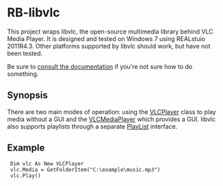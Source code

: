 # RB-libvlc
This project wraps libvlc, the open-source multimedia library behind VLC Media Player. It is designed and tested on 
Windows 7 using REALstuio 2011R4.3. Other platforms supported by libvlc should work, but have not been tested.

Be sure to [consult the documentation](https://github.com/charonn0/RB-libvlc/wiki/libvlc) if you're not sure how to do something.

## Synopsis
There are two main modes of operation: using the [VLCPlayer](https://github.com/charonn0/RB-libvlc/wiki/libvlc.VLCPlayer) class to play media without a GUI and the [VLCMediaPlayer](https://github.com/charonn0/RB-libvlc/wiki/libvlc.VLCMediaPlayer) which provides a GUI. libvlc also supports playlists through a separate [PlayList](https://github.com/charonn0/RB-libvlc/wiki/libvlc.PlayLists) interface.

## Example
```vbnet
 Dim vlc As New VLCPlayer
 vlc.Media = GetFolderItem("C:\example\music.mp3")
 vlc.Play()
```
